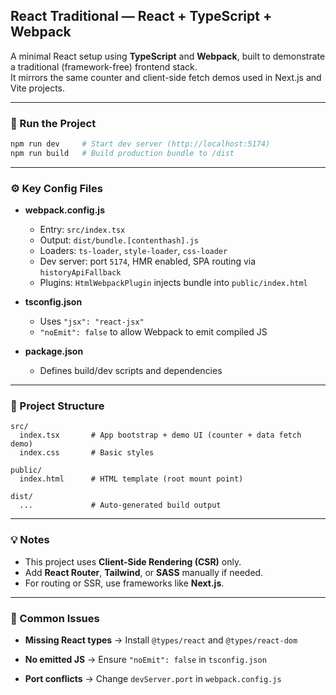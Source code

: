 ## React Traditional — React + TypeScript + Webpack

A minimal React setup using **TypeScript** and **Webpack**, built to demonstrate a traditional (framework-free) frontend stack.  
It mirrors the same counter and client-side fetch demos used in Next.js and Vite projects.

---

### 🚀 Run the Project

```bash
npm run dev     # Start dev server (http://localhost:5174)
npm run build   # Build production bundle to /dist
````

---

### ⚙️ Key Config Files

* **webpack.config.js**

  * Entry: `src/index.tsx`
  * Output: `dist/bundle.[contenthash].js`
  * Loaders: `ts-loader`, `style-loader`, `css-loader`
  * Dev server: port `5174`, HMR enabled, SPA routing via `historyApiFallback`
  * Plugins: `HtmlWebpackPlugin` injects bundle into `public/index.html`

* **tsconfig.json**

  * Uses `"jsx": "react-jsx"`
  * `"noEmit": false` to allow Webpack to emit compiled JS

* **package.json**

  * Defines build/dev scripts and dependencies

---

### 📁 Project Structure

```
src/
  index.tsx       # App bootstrap + demo UI (counter + data fetch demo)
  index.css       # Basic styles

public/
  index.html      # HTML template (root mount point)

dist/
  ...             # Auto-generated build output
```

---

### 💡 Notes

* This project uses **Client-Side Rendering (CSR)** only.
* Add **React Router**, **Tailwind**, or **SASS** manually if needed.
* For routing or SSR, use frameworks like **Next.js**.

---

### 🧩 Common Issues

* **Missing React types**
  → Install `@types/react` and `@types/react-dom`

* **No emitted JS**
  → Ensure `"noEmit": false` in `tsconfig.json`

* **Port conflicts**
  → Change `devServer.port` in `webpack.config.js`
